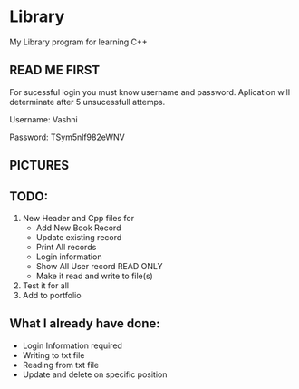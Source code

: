 # Library
My Library program for learning C++

## READ ME FIRST
For sucessful login you must know username and password. 
Aplication will determinate after 5 unsucessfull attemps.

Username: Vashni 

Password: TSym5nlf982eWNV

## PICTURES


## TODO:
1. New Header and Cpp files for
    - Add New Book Record   
    - Update existing record    
    - Print All records    
    - Login information    
    - Show All User record READ ONLY  
    - Make it read and write to file(s)  
2. Test it for all
3. Add to portfolio

## What I already have done:
- Login Information required
- Writing to txt file
- Reading from txt file
- Update and delete on specific position